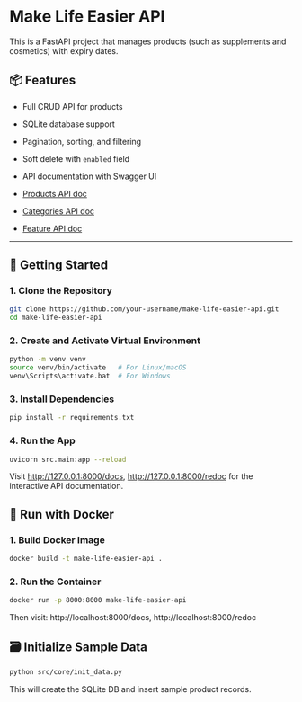# Make Life Easier API

This is a FastAPI project that manages products (such as supplements and cosmetics) with expiry dates.

## 📦 Features

- Full CRUD API for products
- SQLite database support
- Pagination, sorting, and filtering
- Soft delete with `enabled` field
- API documentation with Swagger UI

- [Products API doc](https://github.com/CoaCao/make-life-easier-api/blob/main/docs/products.md)
- [Categories API doc](https://github.com/CoaCao/make-life-easier-api/blob/main/docs/categories.md)
- [Feature API doc](https://github.com/CoaCao/make-life-easier-api/blob/main/docs/feature.md)

---

## 🚀 Getting Started

### 1. Clone the Repository

```bash
git clone https://github.com/your-username/make-life-easier-api.git
cd make-life-easier-api
```

### 2. Create and Activate Virtual Environment

```bash
python -m venv venv
source venv/bin/activate   # For Linux/macOS
venv\Scripts\activate.bat  # For Windows
```

### 3. Install Dependencies

```bash
pip install -r requirements.txt
```

### 4. Run the App

```bash
uvicorn src.main:app --reload
```

Visit http://127.0.0.1:8000/docs, http://127.0.0.1:8000/redoc for the interactive API documentation.

## 🐳 Run with Docker

### 1. Build Docker Image

```bash
docker build -t make-life-easier-api .
```

### 2. Run the Container

```bash
docker run -p 8000:8000 make-life-easier-api
```

Then visit: http://localhost:8000/docs, http://localhost:8000/redoc

## 🗃️ Initialize Sample Data

```bash
python src/core/init_data.py
```

This will create the SQLite DB and insert sample product records.
